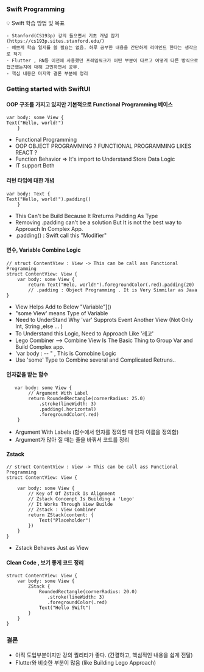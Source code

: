 ### Swift Programming 

<aside>
💡 Swift 학습 방법 및 목표 
</aside>

```
- Stanford(CS193p) 강의 들으면서 기초 개념 잡기 (https://cs193p.sites.stanford.edu/)
- 예쁘게 학습 일지를 쓸 필요는 없음. 하루 공부한 내용을 간단하게 리마인드 한다는 생각으로 적기
- Flutter , RN등 이전에 사용했던 프레임워크가 어떤 부분이 다르고 어떻게 다른 방식으로 접근했는지에 대해 고민하면서 공부.
- 핵심 내용은 마지막 결론 부분에 정리
```


### Getting started with SwiftUI


#### OOP 구조를 가지고 있지만 기본적으로 Functional Programming 베이스 
```
var body: some View {
Text("Hello, world!")
    }
```
- Functional Programming 
- OOP OBJECT PROGRAMMING ? FUNCTIONAL PROGRAMMING LIKES REACT ? 
- Function Behavior => It's import to Understand Store Data Logic 
- IT support Both


#### 리턴 타입에 대한 개념
```
var body: Text {
Text("Hello, world!").padding()
    }
```
- This Can't be Build Because It Rreturns Padding As Type
- Removing .padding can't be a solution But It is not the best way to Approach In Complex App.
- .padding() : Swift call this "Modifier"




#### 변수, Variable Combine Logic
```
// struct ContentView : View -> This can be call ass Functional Programming
struct ContentView: View {
    var body: some View {
        return Text("Helo, world!").foregroundColor(.red).padding(20)
        // .padding : Object Programming . It is Very Simmilar as Java
}

``` 
- View Helps Add to Below "Variable"]()
- "some View' means Type of Variable
- Need to UnderStand Why 'var' Supprots Event Another View (Not Only Int, String ,else ... )
- To Understand this Logic, Need to Approach Like '레고'
- Lego Combiner --> Combine View Is The Basic Thing to Group Var and Build Complex app.
- 'var body : -- "  , This is Comobine Logic
- Use 'some' Type to Combine several and Complicated Retruns..


#### 인자값을 받는 함수
```
   var body: some View {
        // Argument With Label
        return RoundedRectangle(cornerRadius: 25.0)
            .stroke(lineWidth: 3)
            .padding(.horizontal)
            .foregroundColor(.red) 
    }
``` 
- Argument With Labels (함수에서 인자를 정의할 때 인자 이름을 정의함)
- Argument가 많아 질 때는 줄을 바꿔서 코드를 정리



#### Zstack
``` 
// struct ContentView : View -> This can be call ass Functional Programming
struct ContentView: View {

    var body: some View {
        // Key of Of Zstack Is Alignment
        // Zstack Concenpt Is Building a 'Lego'
        // It Works Through View Builde
        // Zstack : View Combiner
        return ZStack(content: {
            Text("Placeholder")
        })
    }
}
``` 
- Zstack Behaves Just as View



#### Clean Code , 보기 좋게 코드 정리
``` 
struct ContentView: View {
    var body: some View {
        ZStack {
            RoundedRectangle(cornerRadius: 20.0)
               .stroke(lineWidth: 3)
               .foregroundColor(.red)
            Text("Hello SWift")
        }
    }
}

``` 


### 결론
- 아직 도입부분이지만 강의 퀄리티가 좋다. (간결하고, 핵심적인 내용을 쉽게 전달)
- Flutter와 비슷한 부분이 많음 (like Building Lego Approach)


 